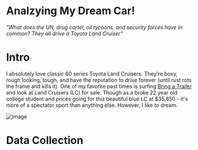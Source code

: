 # Analzying My Dream Car! 

*"What does the UN, drug cartel, oil tycoons, and security forces have in common? They all drive a Toyota Land Cruiser"*

# Intro
I absolutely love classic 60 series Toyota Land Cruisers. They're boxy, rough looking, tough, and have the reputation to drive forever (until rust rots the frame and kills it). One of my favorite past times is surfing [Bring a Trailer](https://bringatrailer.com/toyota/land-cruiser-fj60-fj62/) and look at Land Cruisers (LC) for sale. Though as a broke 22 year old college student and prices going for _this_ beautiful blue LC at $35,850 - it's more of a spectator sport than anything else. However, I like to dream. 

![image](https://user-images.githubusercontent.com/89032804/159412964-3683e5eb-d54f-42c0-aa64-38d7ae1f4d20.png)


# Data Collection
